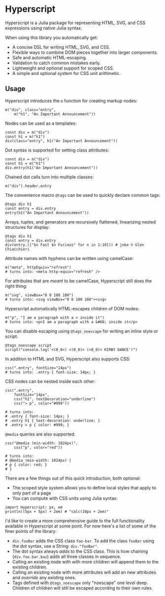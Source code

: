 # Hyperscript

Hyperscript is a Julia package for representing HTML, SVG, and CSS expressions using native Julia syntax.

When using this library you automatically get:

* A concise DSL for writing HTML, SVG, and CSS.
* Flexible ways to combine DOM pieces together into larger components.
* Safe and automatic HTML-escaping.
* Validation to catch common mistakes early.
* Lightweight and optional support for scoped CSS.
* A simple and optional system for CSS unit arithmetic.

## Usage

Hyperscript introduces the `m` function for creating markup nodes:

```
m("div", class="entry",
    m("h1", "An Important Announcement"))
```

Nodes can be used as a templates:

```
const div = m("div")
const h1 = m("h1")
div(class="entry", h1("An Important Announcement"))
```

Dot syntax is supported for setting class attributes:

```
const div = m("div")
const h1 = m("h1")
div.entry(h1("An Important Announcement"))
```

Chained dot calls turn into multiple classes:

```
m("div").header.entry
```

The convenience macro `@tags` can be used to quickly declare common tags:

```
@tags div h1
const entry = div.entry
entry(h1("An Important Announcement"))
```

Arrays, tuples, and generators are recursively flattened, linearizing nested structures for display:

```
@tags div h1
const entry = div.entry
div(entry.(["$n Fast $n Furious" for n in 1:10])) # joke © Glen Chiacchieri
```

Attribute names with hyphens can be written using camelCase:

```
m("meta", httpEquiv="refresh")
# turns into: <meta http-equiv="refresh" />
```

For attributes that are _meant_ to be camelCase, Hyperscript still does the right thing:

```
m("svg", viewBox="0 0 100 100")
# turns into: <svg viewBox="0 0 100 100"><svg>
```

Hyperscript automatically HTML-escapes children of DOM nodes:

```
m("p", "I am a paragraph with a < inside it")
# turns into: <p>I am a paragraph with a &#60; inside it</p>
```

You can disable escaping using `@tags_noescape` for writing an inline style or script:

```
@tags_noescape script
script("console.log('<(0_0<) <(0_0)> (>0_0)> KIRBY DANCE')")
```

In addition to HTML and SVG, Hyperscript also supports CSS:

```
css(".entry", fontSize="14px")
# turns into: .entry { font-size: 14px; }
```

CSS nodes can be nested inside each other:

```
css(".entry",
    fontSize="14px",
    css("h1", textDecoration="underline")
    css("> p", color="#999"))

# turns into:
# .entry { font-size: 14px; }
# .entry h1 { text-decoration: underline; }
# .entry > p { color: #999; }
```

`@media` queries are also supported:

```
css("@media (min-width: 1024px)",
    css("p", color="red"))

# turns into:
# @media (min-width: 1024px) {
# p { color: red; }
# }
```

There are a few things out of this quick introduction, both optional:

* The scoped style system allows you to define local styles that apply to only part of a page
* You can compute with CSS units using Julia syntax: 

```
import Hyperscript: px, em
println((5px + 5px) + 2em) # "calc(10px + 2em)"
```

I'd like to create a more comprehensive guide to the full functionality available in Hyperscript at some point. For now here's a list of some of the finer points of the library:

* `div.fooBar` adds the CSS class `foo-bar`. To add the class `fooBar` using the dot syntax, use a String: `div."fooBar"`.
* The dot syntax always _adds_ to the CSS class. This is how chaining (`div.foo.bar.baz`) adds all three classes in sequence.
* Calling an existing node with with more children will append them to the existing children.
* Calling an existing node with more attributes will add an new attributes and _override_ any existing ones.
* Tags defined with `@tags_noescape` only "noescape" one level deep. Children of children will still be escaped according to their own rules.

